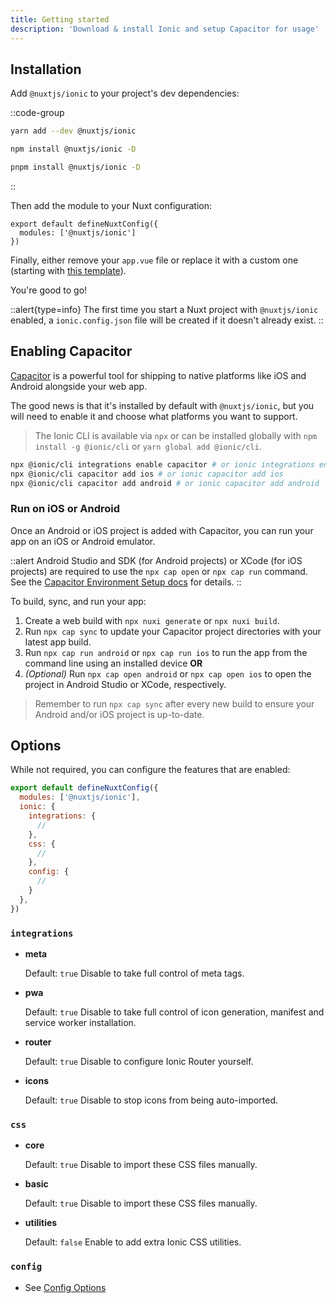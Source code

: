 ```yaml
---
title: Getting started
description: 'Download & install Ionic and setup Capacitor for usage'
---
```


## Installation

Add `@nuxtjs/ionic` to your project's dev dependencies:

::code-group

```bash [yarn]
yarn add --dev @nuxtjs/ionic
```

```bash [npm]
npm install @nuxtjs/ionic -D
```

```bash [pnpm]
pnpm install @nuxtjs/ionic -D
```

::

Then add the module to your Nuxt configuration:

```js{}[nuxt.config]
export default defineNuxtConfig({
  modules: ['@nuxtjs/ionic']
})
```

Finally, either remove your `app.vue` file or replace it with a custom one (starting with [this template](/features#advanced)).

You're good to go!

::alert{type=info}
The first time you start a Nuxt project with `@nuxtjs/ionic` enabled, a `ionic.config.json` file will be created if it doesn't already exist.
::

## Enabling Capacitor

[Capacitor](https://capacitorjs.com/) is a powerful tool for shipping to native platforms like iOS and Android alongside your web app.

The good news is that it's installed by default with `@nuxtjs/ionic`, but you will need to enable it and choose what platforms you want to support.

> The Ionic CLI is available via `npx` or can be installed globally with `npm install -g @ionic/cli` or `yarn global add @ionic/cli`.

```bash
npx @ionic/cli integrations enable capacitor # or ionic integrations enable capacitor
npx @ionic/cli capacitor add ios # or ionic capacitor add ios
npx @ionic/cli capacitor add android # or ionic capacitor add android
```

### Run on iOS or Android

Once an Android or iOS project is added with Capacitor, you can run your app on an iOS or Android emulator.

::alert
Android Studio and SDK (for Android projects) or XCode (for iOS projects) are required to use the `npx cap open` or `npx cap run` command. See the [Capacitor Environment Setup docs](https://capacitorjs.com/docs/getting-started/environment-setup) for details.
::

To build, sync, and run your app:

1. Create a web build with `npx nuxi generate` or `npx nuxi build`.
2. Run `npx cap sync` to update your Capacitor project directories with your latest app build.
3. Run `npx cap run android` or `npx cap run ios` to run the app from the command line using an installed device **OR**
4. _(Optional)_ Run `npx cap open android` or `npx cap open ios` to open the project in Android Studio or XCode, respectively.

> Remember to run `npx cap sync` after every new build to ensure your Android and/or iOS project is up-to-date.

## Options

While not required, you can configure the features that are enabled:

```js
export default defineNuxtConfig({
  modules: ['@nuxtjs/ionic'],
  ionic: {
    integrations: {
      //
    },
    css: {
      //
    },
    config: {
      //
    }
  },
})
```

### `integrations`

- **meta**

  Default: `true`
  Disable to take full control of meta tags.

- **pwa**

  Default: `true`
  Disable to take full control of icon generation, manifest and service worker installation.

- **router**

  Default: `true`
  Disable to configure Ionic Router yourself.

- **icons**

  Default: `true`
  Disable to stop icons from being auto-imported.

### `css`

- **core**

  Default: `true`
  Disable to import these CSS files manually.

- **basic**

  Default: `true`
  Disable to import these CSS files manually.

- **utilities**

  Default: `false`
  Enable to add extra Ionic CSS utilities.

### `config`

- See [Config Options](https://ionicframework.com/docs/vue/config#config-options)
